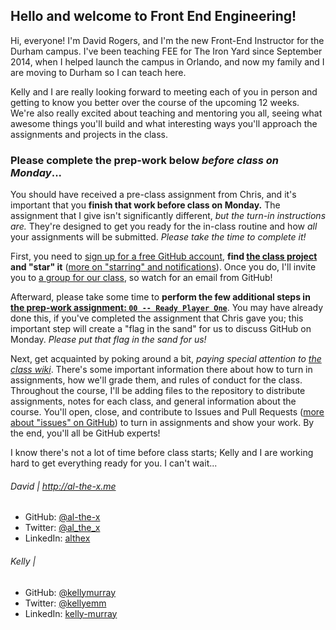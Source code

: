 ## Hello and welcome to Front End Engineering!

Hi, everyone! I'm David Rogers, and I'm the new Front-End Instructor for the Durham campus. I've been teaching FEE for The Iron Yard since September 2014, when I helped launch the campus in Orlando, and now my family and I are moving to Durham so I can teach here.

Kelly and I are really looking forward to meeting each of you in person and getting to know you better over the course of the upcoming 12 weeks. We're also really excited about teaching and mentoring you all, seeing what awesome things you'll build and what interesting ways you'll approach the assignments and projects in the class.

### Please complete the prep-work below _before class on Monday_...

You should have received a pre-class assignment from Chris, and it's important that you **finish that work before class on Monday.** The assignment that I give isn't significantly different, _but the turn-in instructions are._ They're designed to get you ready for the in-class routine and how _all_ your assignments will be submitted. _Please take the time to complete it!_

First, you need to [sign up for a free GitHub account](http://github.com/signup), **find [the class project](https://github.com/TIY-Durham/2015-FALL-FEE) and "star" it** ([more on "starring" and notifications](https://help.github.com/articles/about-stars)). Once you do, I'll invite you to [a group for our class](https://github.com/orgs/TIY-Durham/teams/2015-fall-fee), so watch for an email from GitHub!

Afterward, please take some time to **perform the few additional steps in [the prep-work assignment: `00 -- Ready Player One`](https://github.com/TIY-Durham/2015-FALL-FEE/blob/master/00--Ready-Player-One)**. You may have already done this, if you've completed the assignment that Chris gave you; this important step will create a "flag in the sand" for us to discuss GitHub on Monday. _Please put that flag in the sand for us!_

Next, get acquainted by poking around a bit, _paying special attention to [the class wiki](https://github.com/TIY-Durham/2015-FALL-FEE/wiki)_. There's some important information there about how to turn in assignments, how we'll grade them, and rules of conduct for the class. Throughout the course, I'll be adding files to the repository to distribute assignments, notes for each class, and general information about the course. You'll open, close, and contribute to Issues and Pull Requests ([more about "issues" on GitHub](https://help.github.com/articles/about-issues)) to turn in assignments and show your work.  By the end, you'll all be GitHub experts!

I know there's not a lot of time before class starts; Kelly and I are working hard to get everything ready for you. I can't wait...

###### David | http://al-the-x.me

* GitHub: [@al-the-x](https://github.com/al-the-x)
* Twitter: [@al_the_x](https://twitter.com/al_the_x)
* LinkedIn: [althex](https://linkedin.com/in/althex)

###### Kelly | 

* GitHub: [@kellymurray](https://github.com/kellymurray)
* Twitter: [@kellyemm](https://twitter.com/kellyemm)
* LinkedIn: [kelly-murray](https://www.linkedin.com/pub/kelly-murray/96/538/83b)
